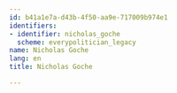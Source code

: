 ```yaml
---
id: b41a1e7a-d43b-4f50-aa9e-717009b974e1
identifiers:
- identifier: nicholas_goche
  scheme: everypolitician_legacy
name: Nicholas Goche
lang: en
title: Nicholas Goche

---
```

